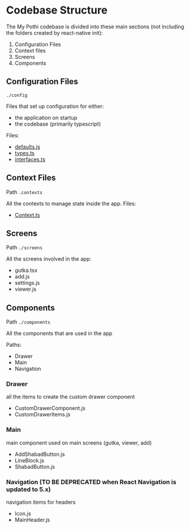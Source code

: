 # Codebase Structure
The My Pothi codebase is divided into these main sections (not including the folders created by react-native init): 
1. Configuration Files
2. Context files
3. Screens
4. Components

## Configuration Files
`./config `

Files that set up configuration for either: 
- the application on startup
- the codebase (primarily typescript)



Files: 
   - [defaults.js](/)
   - [types.ts](/)
   - [interfaces.ts](/)


## Context Files
Path `.contexts`

All the contexts to manage state inside the app. 
Files:
- [Context.ts](/files/contexts/contexts_ts.md)

## Screens
Path `./screens`

All the screens involved in the app: 
- gutka.tsx
- add.js
- settings.js
- viewer.js

## Components
Path `./components`

All the components that are used in the app

Paths: 
- Drawer
- Main
- Navigation

### Drawer
all the items to create the custom drawer component
- CustomDrawerComponent.js
- CustomDrawerItems.js

### Main
main component used on main screens (gutka, viewer, add)
- AddShabadButton.js
- LineBlock.js
- ShabadButton.js

### Navigation (TO BE DEPRECATED when React Navigation is updated to 5.x)
navigation items for headers
- Icon.js
- MainHeader.js
